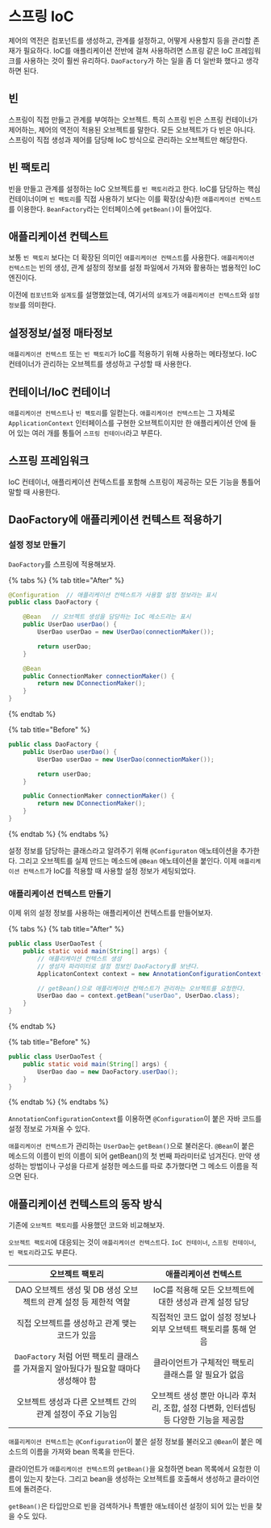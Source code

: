 # 스프링 IoC

제어의 역전은 컴포넌트를 생성하고, 관계를 설정하고, 어떻게 사용할지 등을 관리할 존재가 필요하다. IoC를 애플리케이션 전반에 걸쳐 사용하려면 스프링 같은 IoC 프레임워크를 사용하는 것이 훨씬 유리하다. `DaoFactory`가 하는 일을 좀 더 일반화 했다고 생각하면 된다.

## 빈

스프링이 직접 만들고 관계를 부여하는 오브젝트. 특히 스프링 빈은 스프링 컨테이너가 제어하는, 제어의 역전이 적용된 오브젝트를 말한다. 모든 오브젝트가 다 빈은 아니다. 스프링이 직접 생성과 제어를 담당해 IoC 방식으로 관리하는 오브젝트만 해당한다.

## 빈 팩토리

빈을 만들고 관계를 설정하는 IoC 오브젝트를 `빈 팩토리`라고 한다. IoC를 담당하는 핵심 컨테이너이며 `빈 팩토리`를 직접 사용하기 보다는 이를 확장(상속)한 `애플리케이션 컨텍스트`를 이용한다. `BeanFactory`라는 인터페이스에 `getBean()`이 들어있다.

## 애플리케이션 컨텍스트

보통 `빈 팩토리` 보다는 더 확장된 의미인 `애플리케이션 컨텍스트`를 사용한다. `애플리케이션 컨텍스트`는 빈의 생성, 관계 설정의 정보를 설정 파일에서 가져와 활용하는 범용적인 IoC 엔진이다.

이전에 `컴포넌트`와 `설계도`를 설명했었는데, 여기서의 `설계도`가 `애플리케이션 컨텍스트`와 `설정 정보`를 의미한다.

## 설정정보/설정 매타정보

`애플리케이션 컨텍스트` 또는 `빈 팩토리`가 IoC를 적용하기 위해 사용하는 메타정보다. IoC 컨테이너가 관리하는 오브젝트를 생성하고 구성할 때 사용한다.

## 컨테이너/IoC 컨테이너

`애플리케이션 컨텍스트`나 `빈 팩토리`를 일컫는다. `애플리케이션 컨텍스트`는 그 자체로 `ApplicationContext` 인터페이스를 구현한 오브젝트이지만 한 애플리케이션 안에 들어 있는 여러 개를 통틀어 `스프링 컨테이너`라고 부른다.

## 스프링 프레임워크

IoC 컨테이너, 애플리케이션 컨텍스트를 포함해 스프링이 제공하는 모든 기능을 통틀어 말할 때 사용한다.

## DaoFactory에 애플리케이션 컨텍스트 적용하기

### 설정 정보 만들기

`DaoFactory`를 스프링에 적용해보자.

{% tabs %}
{% tab title="After" %}
```java
@Configuration  // 애플리케이션 컨텍스트가 사용할 설정 정보라는 표시
public class DaoFactory {

    @Bean   // 오브젝트 생성을 담당하는 IoC 메소드라는 표시
    public UserDao userDao() {
        UserDao userDao = new UserDao(connectionMaker());

        return userDao;
    }

    @Bean
    public ConnectionMaker connectionMaker() {
        return new DConnectionMaker();
    }
}
```
{% endtab %}

{% tab title="Before" %}
```java
public class DaoFactory {
    public UserDao userDao() {
        UserDao userDao = new UserDao(connectionMaker());

        return userDao;
    }

    public ConnectionMaker connectionMaker() {
        return new DConnectionMaker();
    }
}
```
{% endtab %}
{% endtabs %}

설정 정보를 담당하는 클래스라고 알려주기 위해 `@Configuraton` 애노테이션을 추가한다. 그리고 오브젝트를 실제 만드는 메소드에 `@Bean` 애노테이션을 붙인다. 이제 `애플리케이션 컨텍스트`가 IoC를 적용할 때 사용할 설정 정보가 세팅되었다.

### 애플리케이션 컨텍스트 만들기

이제 위의 설정 정보를 사용하는 애플리케이션 컨텍스트를 만들어보자.

{% tabs %}
{% tab title="After" %}
```java
public class UserDaoTest {
    public static void main(String[] args) {
        // 애플리케이션 컨텍스트 생성
        // 생성자 파라미터로 설정 정보인 DaoFactory를 보낸다.
        ApplicatonContext context = new AnnotationConfigurationContext(DaoFactory.class);

        // getBean()으로 애플리케이션 컨텍스트가 관리하는 오브젝트를 요청한다.
        UserDao dao = context.getBean("userDao", UserDao.class);
    }
}
```
{% endtab %}

{% tab title="Before" %}
```java
public class UserDaoTest {
    public static void main(String[] args) {
        UserDao dao = new DaoFactory.userDao();
    }
}
```
{% endtab %}
{% endtabs %}

`AnnotationConfigurationContext`를 이용하면 `@Configuration`이 붙은 자바 코드를 설정 정보로 가져올 수 있다.

`애플리케이션 컨텍스트`가 관리하는 `UserDao`는 `getBean()`으로 불러온다. `@Bean`이 붙은 메소드의 이름이 빈의 이름이 되어 getBean\(\)의 첫 번째 파라미터로 넘겨진다. 만약 생성하는 방법이나 구성을 다르게 설정한 메소드를 따로 추가했다면 그 메소드 이름을 적으면 된다.

## 애플리케이션 컨텍스트의 동작 방식

기존에 `오브젝트 팩토리`를 사용했던 코드와 비교해보자.

`오브젝트 팩토리`에 대응되는 것이 `애플리케이션 컨텍스트`다. `IoC 컨테이너`, `스프링 컨테이너`, `빈 팩토리`라고도 부른다.


| 오브젝트 팩토리 | 애플리케이션 컨텍스트 |
| :---: | :---: |
| DAO 오브젝트 생성 및 DB 생성 오브젝트의 관계 설정 등 제한적 역할 | IoC를 적용해 모든 오브젝트에 대한 생성과 관계 설정 담당 |
| 직접 오브젝트를 생성하고 관계 맺는 코드가 있음 | 직접적인 코드 없이 설정 정보나 외부 오브텍트 팩토리를 통해 얻음 |
| `DaoFactory` 처럼 어떤 팩토리 클래스를 가져올지 알아뒀다가 필요할 때마다 생성해야 함 | 클라이언트가 구체적인 팩토리 클래스를 알 필요가 없음 |
| 오브젝트 생성과 다른 오브젝트 간의 관계 설정이 주요 기능임 | 오브젝트 생성 뿐만 아니라 후처리, 조합, 설정 다변화, 인터셉팅 등 다양한 기능을 제공함 |

`애플리케이션 컨텍스트`는 `@Configuration`이 붙은 설정 정보를 불러오고 `@Bean`이 붙은 메소드의 이름을 가져와 bean 목록을 만든다.

클라이언트가 `애플리케이션 컨텍스트`의 `getBean()`을 요청하면 bean 목록에서 요청한 이름이 있는지 찾는다. 그리고 bean을 생성하는 오브젝트를 호출해서 생성하고 클라이언트에 돌려준다.

`getBean()`은 타입만으로 빈을 검색하거나 특별한 애노테이션 설정이 되어 있는 빈을 찾을 수도 있다.